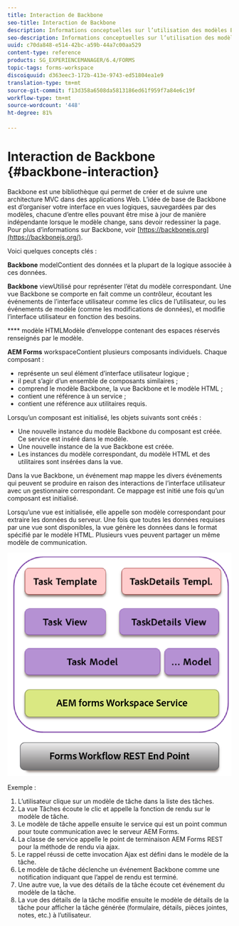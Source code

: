 ```yaml
---
title: Interaction de Backbone
seo-title: Interaction de Backbone
description: Informations conceptuelles sur l’utilisation des modèles Backbone JavaScript dans l’espace de travail AEM Forms.
seo-description: Informations conceptuelles sur l’utilisation des modèles Backbone JavaScript dans l’espace de travail AEM Forms.
uuid: c70da848-e514-42bc-a59b-44a7c00aa529
content-type: reference
products: SG_EXPERIENCEMANAGER/6.4/FORMS
topic-tags: forms-workspace
discoiquuid: d363eec3-172b-413e-9743-ed51804ea1e9
translation-type: tm+mt
source-git-commit: f13d358a6508da5813186ed61f959f7a84e6c19f
workflow-type: tm+mt
source-wordcount: '448'
ht-degree: 81%

---
```



# Interaction de Backbone {#backbone-interaction}

Backbone est une bibliothèque qui permet de créer et de suivre une architecture MVC dans des applications Web. L’idée de base de Backbone est d’organiser votre interface en vues logiques, sauvegardées par des modèles, chacune d’entre elles pouvant être mise à jour de manière indépendante lorsque le modèle change, sans devoir redessiner la page. Pour plus d’informations sur Backbone, voir [https://backbonejs.org](https://backbonejs.org/).

Voici quelques concepts clés :

**Backbone** modelContient des données et la plupart de la logique associée à ces données.

**Backbone** viewUtilisé pour représenter l’état du modèle correspondant. Une vue Backbone se comporte en fait comme un contrôleur, écoutant les événements de l’interface utilisateur comme les clics de l’utilisateur, ou les événements de modèle (comme les modifications de données), et modifie l’interface utilisateur en fonction des besoins.

**** modèle HTMLModèle d’enveloppe contenant des espaces réservés renseignés par le modèle.

**AEM Forms** workspaceContient plusieurs composants individuels. Chaque composant :

* représente un seul élément d’interface utilisateur logique ;
* il peut s’agir d’un ensemble de composants similaires ;
* comprend le modèle Backbone, la vue Backbone et le modèle HTML ;
* contient une référence à un service ;
* contient une référence aux utilitaires requis.

Lorsqu’un composant est initialisé, les objets suivants sont créés :

* Une nouvelle instance du modèle Backbone du composant est créée. Ce service est inséré dans le modèle.
* Une nouvelle instance de la vue Backbone est créée.
* Les instances du modèle correspondant, du modèle HTML et des utilitaires sont insérées dans la vue.

Dans la vue Backbone, un événement map mappe les divers événements qui peuvent se produire en raison des interactions de l’interface utilisateur avec un gestionnaire correspondant. Ce mappage est initié une fois qu’un composant est initialisé.

Lorsqu’une vue est initialisée, elle appelle son modèle correspondant pour extraire les données du serveur. Une fois que toutes les données requises par une vue sont disponibles, la vue génère les données dans le format spécifié par le modèle HTML. Plusieurs vues peuvent partager un même modèle de communication.

![](do-not-localize/aem_forms_workflow.png)

Exemple :

1. L’utilisateur clique sur un modèle de tâche dans la liste des tâches.
1. La vue Tâches écoute le clic et appelle la fonction de rendu sur le modèle de tâche.
1. Le modèle de tâche appelle ensuite le service qui est un point commun pour toute communication avec le serveur AEM Forms.
1. La classe de service appelle le point de terminaison AEM Forms REST pour la méthode de rendu via ajax.
1. Le rappel réussi de cette invocation Ajax est défini dans le modèle de la tâche.
1. Le modèle de tâche déclenche un événement Backbone comme une notification indiquant que l’appel de rendu est terminé.
1. Une autre vue, la vue des détails de la tâche écoute cet événement du modèle de la tâche.
1. La vue des détails de la tâche modifie ensuite le modèle de détails de la tâche pour afficher la tâche générée (formulaire, détails, pièces jointes, notes, etc.) à l’utilisateur.

